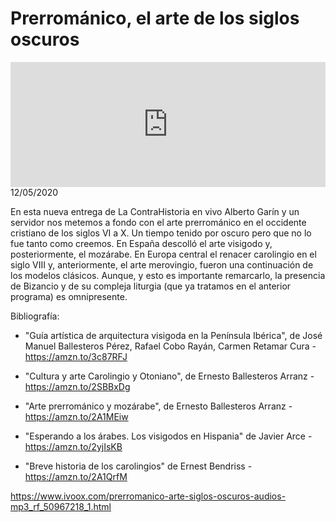 # Prerrománico, el arte de los siglos oscuros
<iframe id='audio_88903085' frameborder='0' allowfullscreen='' scrolling='no' height='200' style='width:100%;' src='https://www.ivoox.com/player_ej_50967218_6_1.html' loading='lazy'></iframe>12/05/2020

En esta nueva entrega de La ContraHistoria en vivo Alberto Garín y un servidor nos metemos a fondo con el arte prerrománico en el occidente cristiano de los siglos VI a X. Un tiempo tenido por oscuro pero que no lo fue tanto como creemos. En España descolló el arte visigodo y, posteriormente, el mozárabe. En Europa central el renacer carolingio en el siglo VIII y, anteriormente, el arte merovingio, fueron una continuación de los modelos clásicos. Aunque, y esto es importante remarcarlo, la presencia de Bizancio y de su compleja liturgia (que ya tratamos en el anterior programa) es omnipresente.  

 Bibliografía:

 - "Guía artística de arquitectura visigoda en la Península Ibérica", de José Manuel Ballesteros Pérez, Rafael Cobo Rayán, Carmen Retamar Cura - https://amzn.to/3c87RFJ

 - "Cultura y arte Carolingio y Otoniano", de Ernesto Ballesteros Arranz - https://amzn.to/2SBBxDg

 - "Arte prerrománico y mozárabe", de Ernesto Ballesteros Arranz - https://amzn.to/2A1MEiw

 - "Esperando a los árabes. Los visigodos en Hispania" de Javier Arce - https://amzn.to/2yjIsKB

 - "Breve historia de los carolingios" de Ernest Bendriss - https://amzn.to/2A1QrfM 

 

https://www.ivoox.com/prerromanico-arte-siglos-oscuros-audios-mp3_rf_50967218_1.html
